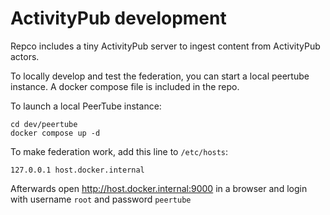 # ActivityPub development

Repco includes a tiny ActivityPub server to ingest content from ActivityPub actors.

To locally develop and test the federation, you can start a local peertube instance. A docker compose file is included in the repo.

To launch a local PeerTube instance:

```
cd dev/peertube
docker compose up -d
```
To make federation work, add this line to `/etc/hosts`:
``` 
127.0.0.1 host.docker.internal
```

Afterwards open http://host.docker.internal:9000 in a browser and login with username `root` and password `peertube`
